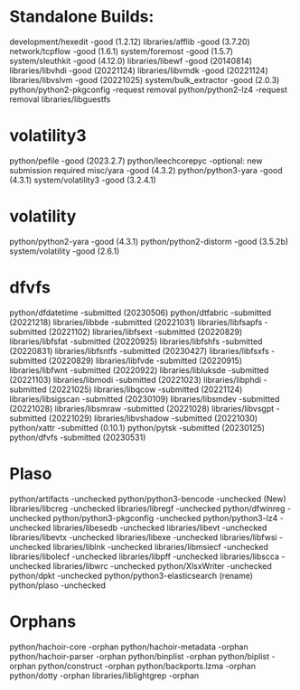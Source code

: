 # Standalone Builds:
development/hexedit              -good (1.2.12)
libraries/afflib                 -good (3.7.20)
network/tcpflow                  -good (1.6.1)
system/foremost                  -good (1.5.7) 
system/sleuthkit                 -good (4.12.0)
libraries/libewf                 -good (20140814)
libraries/libvhdi                -good (20221124)
libraries/libvmdk                -good (20221124)
libraries/libvslvm               -good (20221025)
system/bulk_extractor            -good (2.0.3)
python/python2-pkgconfig         -request removal
python/python2-lz4               -request removal
libraries/libguestfs

# volatility3
python/pefile                    -good (2023.2.7)
python/leechcorepyc              -optional: new submission required
misc/yara                        -good (4.3.2)
python/python3-yara              -good (4.3.1)
system/volatility3               -good (3.2.4.1)

# volatility
python/python2-yara              -good (4.3.1)
python/python2-distorm           -good (3.5.2b)
system/volatility                -good (2.6.1)

# dfvfs
python/dfdatetime                -submitted (20230506)
python/dtfabric                  -submitted (20221218)
libraries/libbde                 -submitted (20221031)
libraries/libfsapfs              -submitted (20221102)
libraries/libfsext               -submitted (20220829)
libraries/libfsfat               -submitted (20220925)
libraries/libfshfs               -submitted (20220831)
libraries/libfsntfs              -submitted (20230427)
libraries/libfsxfs               -submitted (20220829)
libraries/libfvde                -submitted (20220915)
libraries/libfwnt                -submitted (20220922)
libraries/libluksde              -submitted (20221103)
libraries/libmodi                -submitted (20221023)
libraries/libphdi                -submitted (20221025)
libraries/libqcow                -submitted (20221124)
libraries/libsigscan             -submitted (20230109)
libraries/libsmdev               -submitted (20221028)
libraries/libsmraw               -submitted (20221028)
libraries/libvsgpt               -submitted (20221029)
libraries/libvshadow             -submitted (20221030)
python/xattr                     -submitted (0.10.1)
python/pytsk                     -submitted (20230125)
python/dfvfs                     -submitted (20230531)

# Plaso
python/artifacts                 -unchecked
python/python3-bencode           -unchecked (New)
libraries/libcreg                -unchecked
libraries/libregf                -unchecked
python/dfwinreg                  -unchecked
python/python3-pkgconfig         -unchecked
python/python3-lz4               -unchecked
libraries/libesedb               -unchecked
libraries/libevt                 -unchecked
libraries/libevtx                -unchecked
libraries/libexe                 -unchecked
libraries/libfwsi                -unchecked
libraries/liblnk                 -unchecked
libraries/libmsiecf              -unchecked
libraries/libolecf               -unchecked
libraries/libpff                 -unchecked
libraries/libscca                -unchecked
libraries/libwrc                 -unchecked
python/XlsxWriter                -unchecked
python/dpkt                      -unchecked
python/python3-elasticsearch     (rename)
python/plaso                     -unchecked

# Orphans

python/hachoir-core              -orphan
python/hachoir-metadata          -orphan
python/hachoir-parser            -orphan
python/binplist                  -orphan
python/biplist                   -orphan
python/construct                 -orphan
python/backports.lzma            -orphan
python/dotty                     -orphan
libraries/liblightgrep           -orphan

